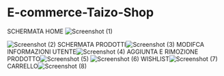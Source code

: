 # E-commerce-Taizo-Shop
SCHERMATA HOME
![Screenshot (1)](https://user-images.githubusercontent.com/127037344/223173224-696ccd9c-3ff9-4d34-9948-8ab34b5272a6.png)

![Screenshot (2)](https://user-images.githubusercontent.com/127037344/223173281-5e82992a-05bb-435b-8fe5-aec856ff6344.png)
SCHERMATA PRODOTTI![Screenshot (3)](https://user-images.githubusercontent.com/127037344/223173364-def14e80-7c98-4c14-8cfd-6d1ce9103604.png)
MODIFCA INFORMAZIONI UTENTE![Screenshot (4)](https://user-images.githubusercontent.com/127037344/223173424-55e606ea-d69f-4a52-9699-fac4014aa54e.png)
AGGIUNTA E RIMOZIONE PRODOTTO![Screenshot (5)](https://user-images.githubusercontent.com/127037344/223173498-a5f55b6f-eaf4-4294-bc62-b1531a951b50.png)
![Screenshot (6)](https://user-images.githubusercontent.com/127037344/223173513-72ed0223-fc2a-497a-900a-3d8a64f43715.png)
WISHLIST![Screenshot (7)](https://user-images.githubusercontent.com/127037344/223173548-315c590e-aa50-49d1-8f9b-743306f0fdc1.png)
CARRELLO![Screenshot (8)](https://user-images.githubusercontent.com/127037344/223173588-ecd04b7b-0e6f-48f5-a0a7-aefa4c268119.png)

